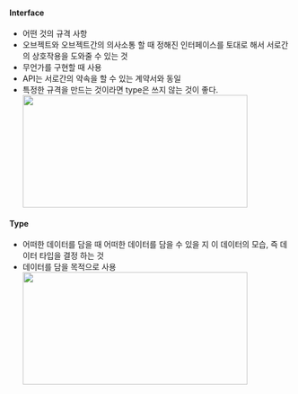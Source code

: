 #### Interface

- 어떤 것의 규격 사항
- 오브젝트와 오브젝트간의 의사소통 할 때 정해진 인터페이스를 토대로 해서 서로간의 상호작용을 도와줄 수 있는 것
- 무언가를 구현할 때 사용
- API는 서로간의 약속을 할 수 있는 계약서와 동일
- 특정한 규격을 만드는 것이라면 type은 쓰지 않는 것이 좋다.
    <div>
        <img src="https://user-images.githubusercontent.com/77663233/106602611-9aba3780-65a0-11eb-8686-ba51522177cd.png" width="400px" height="200px">
    </div>

#### Type

- 어떠한 데이터를 담을 때 어떠한 데이터를 담을 수 있을 지 이 데이터의 모습, 즉 데이터 타입을 결정 하는 것
- 데이터를 담을 목적으로 사용
    <div>
        <img src="https://user-images.githubusercontent.com/77663233/106602933-01d7ec00-65a1-11eb-8289-7daf7f8a06f7.png" width="400px" height="200px">
    </div>
